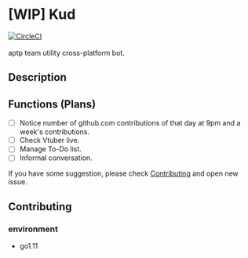 # [WIP] Kud

[![CircleCI](https://circleci.com/gh/aptp/Kud/tree/master.svg?style=svg)](https://circleci.com/gh/aptp/Kud/tree/master) <br>
<br>
aptp team utility cross-platform bot.

## Description

## Functions (Plans)
- [ ] Notice number of github.com contributions of that day at 9pm and a week's contributions.
- [ ] Check Vtuber live.
- [ ] Manage To-Do list.
- [ ] Informal conversation.

If you have some suggestion, please check [Contributing](https://github.com/aptp/Kud#contributing) and open new issue.

## Contributing

### environment
- go1.11


